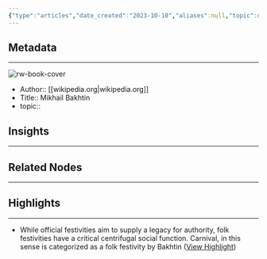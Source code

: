 ```yaml
---
{"type":"articles","date_created":"2023-10-10","aliases":null,"topic":null,"url":"https://en.wikipedia.org/wiki/Mikhail_Bakhtin#Rabelais_and_His_World:_carnival_and_grotesque","layout":null,"banner":null,"dg-publish":true,"tags":null,"permalink":"/300-biblio/200-articles/mikhail-bakhtin/","dgPassFrontmatter":true,"created":"2023-10-20T12:44:22.000-05:00","updated":"2023-10-20T12:44:22.000-05:00"}
---
```


## Metadata
---
![rw-book-cover](https://upload.wikimedia.org/wikipedia/commons/5/50/Mikhail_bakhtin.jpg)
- Author:: [[wikipedia.org\|wikipedia.org]]
- Title:: Mikhail Bakhtin
- topic::  



## Insights
---
## Related Nodes
---

## Highlights 
---
- While official festivities aim to supply a legacy for authority, folk festivities have a critical centrifugal social function. Carnival, in this sense is categorized as a folk festivity by Bakhtin ([View Highlight](https://read.readwise.io/read/01hcbhxwnvya407g98bhj3n68a))

